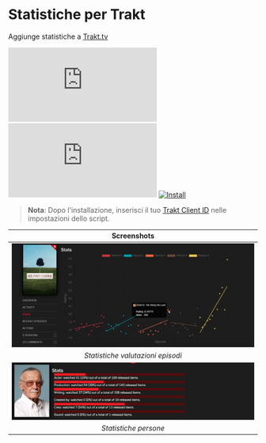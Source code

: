 # Statistiche per Trakt

Aggiunge statistiche a [Trakt.tv][trakt-link]

[![Version][version-badge]][link]
[![Size][size-badge]][link]
[![Install][install-badge]][download-link]

>**Nota**: Dopo l'installazione, inserisci il tuo [Trakt Client ID][trakt-client-id] nelle impostazioni dello script.

|                   Screenshots                   |
| :---------------------------------------------: |
| [![Episodes Ratings Stats][screenshot-1]][link] |
|        _Statistiche valutazioni episodi_        |
|      [![People Stats][screenshot-2]][link]      |
|              _Statistiche persone_              |

[trakt-link]: https://trakt.tv/
[link]: #statistiche-per-trakt
[trakt-client-id]: https://trakt.tv/oauth/applications/new

[version-badge]: https://flat.badgen.net/runkit/iFelix18/version/iFelix18/Trakt-Userscripts/master/userscripts/meta/stats-for-trakt.meta.js
[size-badge]: https://flat.badgen.net/badgesize/normal/iFelix18/Trakt-Userscripts/master/userscripts/stats-for-trakt.user.js
[install-badge]: https://flat.badgen.net/badge/install%20directly%20from/GitHub/blue "Clicca qui!"

[download-link]: https://cdn.jsdelivr.net/gh/iFelix18/Trakt-Userscripts@master/userscripts/stats-for-trakt.user.js "Clicca qui!"

[screenshot-1]: /docs/screenshots/stats-for-trakt_episodes.png?raw=true "Statistiche valutazioni episodi"
[screenshot-2]: /docs/screenshots/stats-for-trakt_people.png?raw=true "Statistiche persone"
